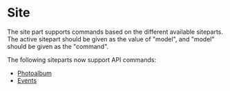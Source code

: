 Site
=====================

The site part supports commands based on the different available siteparts. The active sitepart should be given as the value of "model", and "model" should be given as the "command".

The following siteparts now support API commands:

- [Photoalbum](photoalbum.md)
- [Events](events.md)
